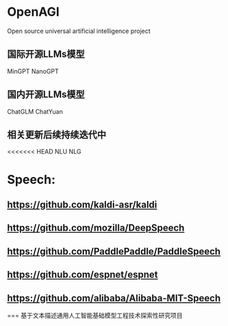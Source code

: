 # OpenAGI
Open source universal artificial intelligence project
## 国际开源LLMs模型
MinGPT
NanoGPT


## 国内开源LLMs模型
ChatGLM
ChatYuan

## 相关更新后续持续迭代中
<<<<<<< HEAD
NLU
NLG
# Speech:
  ## https://github.com/kaldi-asr/kaldi
  ## https://github.com/mozilla/DeepSpeech
  ## https://github.com/PaddlePaddle/PaddleSpeech
  ## https://github.com/espnet/espnet
  ## https://github.com/alibaba/Alibaba-MIT-Speech
===
基于文本描述通用人工智能基础模型工程技术探索性研究项目
